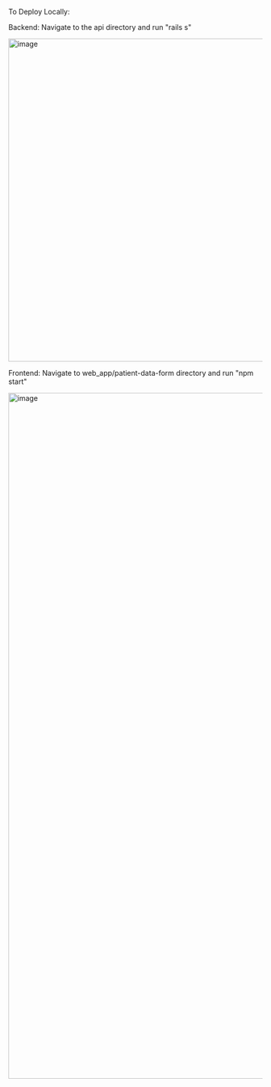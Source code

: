 To Deploy Locally:

Backend:
Navigate to the api directory and run "rails s"

<img width="641" alt="image" src="https://github.com/Kevinwensh93/finnipatientinterviewprojectzw235/assets/99685865/fc20bc83-0384-4af5-81ff-93c6f6542f82">

Frontend:
Navigate to web_app/patient-data-form directory and run "npm start"

<img width="1361" alt="image" src="https://github.com/Kevinwensh93/finnipatientinterviewprojectzw235/assets/99685865/f7d24c10-8658-45df-97dc-e2d7f3787154">
